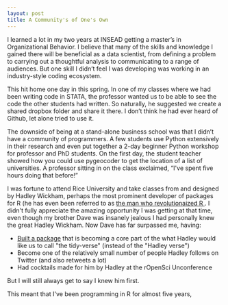 ```yaml
---
layout: post
title: A Community's of One's Own
---
```


I learned a lot in my two years at INSEAD getting a master’s in Organizational Behavior. I believe that many of the skills and knowledge I gained there will be beneficial as a data scientist, from defining a problem to carrying out a thoughtful analysis to communicating to a range of audiences. But one skill I didn’t feel I was developing was working in an industry-style coding ecosystem.

This hit home one day in this spring. In one of my classes where we had been writing code in STATA, the professor wanted us to be able to see the code the other students had written. So naturally, he suggested we create a shared dropbox folder and share it there. I don’t think he had ever heard of Github, let alone tried to use it. 

The downside of being at a stand-alone business school was that I didn’t have a community of programmers. A few students use Python extensively in their research and even put together a 2-day beginner Python workshop for professor and PhD students. On the first day, the student teacher showed how you could use pygeocoder to get the location of a list of universities. A professor sitting in on the class exclaimed, “I've spent five hours doing that before!” 

I was fortune to attend Rice University and take classes from and designed by Hadley Wickham, perhaps the most prominent developer of packages for R (he has even been referred to as [the man who revolutionaized R ](http://priceonomics.com/hadley-wickham-the-man-who-revolutionized-r/). I didn't fully appreciate the amazing opportunity I was getting at that time, even though my brother Dave was insanely jealous I had personally knew the great Hadley Wickham. Now Dave has far surpassed me, having:

* [Built a package](https://github.com/dgrtwo/broom) that is becoming a core part of the what Hadley would like us to call "the tidy-verse" (instead of the "Hadley verse")
* Become one of the relatively small number of people Hadley follows on Twitter (and also retweets a lot)
* Had cocktails made for him by Hadley at the rOpenSci Unconference

But I will still always get to say I knew him first. 

This meant that I've been programming in R for almost five years,  


